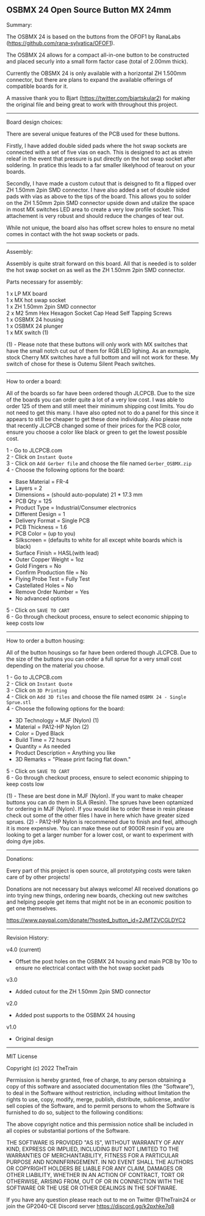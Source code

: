 OSBMX 24
Open Source Button MX 24mm
---

Summary:

The OSBMX 24 is based on the buttons from the OFOF1 by RanaLabs (https://github.com/rana-sylvatica/OFOF1).

The OSBMX 24 allows for a compact all-in-one button to be constructed and placed securly into a small form factor case (total of 2.00mm thick).

Currently the OBSMX 24 is only available with a horizontal ZH 1.500mm connector, but there are plans to expand the available offerings of compatible boards for it.

A massive thank you to Bjart (https://twitter.com/bjartskular2) for making the original file and being great to work with throughout this project.


---

Board design choices:

There are several unique features of the PCB used for these buttons.  

Firstly, I have added double sided pads where the hot swap sockets are connected with a set of five vias on each.  This is designed to act as strein releaf in the event that pressure is put directly on the hot swap socket after soldering.  In pratice this leads to a far smaller likelyhood of tearout on your boards.

Secondly, I have made a custom cutout that is deisgned to fit a flipped over ZH 1.50mm 2pin SMD connector.  I have also added a set of double sided pads with vias as above to the tips of the board.  This allows you to solder on the ZH 1.50mm 2pin SMD connector upside down and utalize the space in most MX switches LED area to create a very low profile socket.  This attachement is very robust and should reduce the changes of tear out.

While not unique, the board also has offset screw holes to ensure no metal comes in contact with the hot swap sockets or pads.


---

Assembly:

Assembly is quite strait forward on this board.  All that is needed is to solder the hot swap socket on as well as the ZH 1.50mm 2pin SMD connector.

Parts necessary for assembly:

1 x LP MX board<br/>
1 x MX hot swap socket<br/>
1 x ZH 1.50mm 2pin SMD connector<br/>
2 x M2 5mm Hex Hexagon Socket Cap Head Self Tapping Screws<br/>
1 x OSBMX 24 housing<br/>
1 x OSBMX 24 plunger<br/>
1 x MX switch (1)<br/>

(1) - Please note that these buttons will only work with MX switches that have the small notch cut out of them for RGB LED lighing.  As an exmaple, stock Cherry MX switches have a full bottom and will not work for these.  My switch of chose for these is Outemu Silent Peach switches.


---

How to order a board:

All of the boards so far have been ordered though JLCPCB.  Due to the size of the boards you can order quite a lot of a very low cost.  I was able to order 125 of them and still meet their minimum shipping cost limits.  You do not need to get this many.  I have also opted not to do a panel for this since it appears to still be cheaper to get these done individualy.  Also please note that recently JLCPCB changed some of their prices for the PCB color, ensure you choose a color like black or green to get the lowest possible cost.

1 - Go to JLCPCB.com<br/>
2 - Click on `Instant Quote`<br/>
3 - Click on `Add Gerber file` and choose the file named `Gerber_OSBMX.zip`<br/>
4 - Choose the following options for the board:<br/>
- Base Material = FR-4<br/>
- Layers = 2<br/>
- Dimensions = (should auto-populate) 21 * 17.3 mm<br/>
- PCB Qty = 125<br/>
- Product Type = Industrial/Consumer electronics<br/>
- Different Design = 1<br/>
- Delivery Format = Single PCB<br/>
- PCB Thickness = 1.6<br/>
- PCB Color = (up to you)<br/>
- Silkscreen = (defaults to white for all except white boards which is black)<br/>
- Surface Finish = HASL(with lead)<br/>
- Outer Copper Weight = 1oz<br/>
- Gold Fingers = No<br/>
- Confirm Production file = No<br/>
- Flying Probe Test = Fully Test<br/>
-  Castellated Holes = No<br/>
- Remove Order Number = Yes<br/>
- No advanced options<br/>

5 - Click on `SAVE TO CART`<br/>
6 - Go through checkout process, ensure to select economic shipping to keep costs low


---

How to order a button housing:

All of the button housings so far have been ordered though JLCPCB.  Due to the size of the buttons you can order a full sprue for a very small cost depending on the material you choose.

1 - Go to JLCPCB.com<br/>
2 - Click on `Instant Quote`<br/>
3 - Click on `3D Printing` <br/>
4 - Click on `Add 3D files` and choose the file named `OSBMX 24 - Single Sprue.stl`<br/>
4 - Choose the following options for the board:<br/>
- 3D Technology = MJF (Nylon) (1)<br/>
- Material = PA12-HP Nylon (2)<br/>
- Color = Dyed Black<br/>
- Build Time = 72 hours<br/>
- Quantity = As needed<br/>
- Product Description = Anything you like<br/>
- 3D Remarks = "Please print facing flat down."<br/>

5 - Click on `SAVE TO CART`<br/>
6 - Go through checkout process, ensure to select economic shipping to keep costs low

(1) - These are best done in MJF (Nylon).  If you want to make cheaper buttons you can do them in SLA (Resin).  The sprues have been optamized for ordering in MJF (Nylon).  If you would like to order these in resin please check out some of the other files I have in here which have greater sized sprues.
(2) - PA12-HP Nylon is recommened due to finish and feel, although it is more expensive.  You can make these out of 9000R resin if you are looking to get a larger number for a lower cost, or want to experiment with doing dye jobs.
     

---

Donations:

Every part of this project is open source, all prototyping costs were taken care of by other projects!

Donations are not necessary but always welcome!  All received donations go into trying new things, ordering new boards, checking out new switches and helping people get items that might not be in an economic position to get one themselves.

https://www.paypal.com/donate/?hosted_button_id=2JMTZVCGLDYC2


---

Revision History:

v4.0 (current)
- Offset the post holes on the OSBMX 24 housing and main PCB by 10o to ensure no electrical contact with the hot swap socket pads


v3.0
- Added cutout for the ZH 1.50mm 2pin SMD connector


v2.0
- Added post supports to the OSBMX 24 housing


v1.0
- Original design

---

MIT License

Copyright (c) 2022 TheTrain

Permission is hereby granted, free of charge, to any person obtaining a copy
of this software and associated documentation files (the "Software"), to deal
in the Software without restriction, including without limitation the rights
to use, copy, modify, merge, publish, distribute, sublicense, and/or sell
copies of the Software, and to permit persons to whom the Software is
furnished to do so, subject to the following conditions:

The above copyright notice and this permission notice shall be included in all
copies or substantial portions of the Software.

THE SOFTWARE IS PROVIDED "AS IS", WITHOUT WARRANTY OF ANY KIND, EXPRESS OR
IMPLIED, INCLUDING BUT NOT LIMITED TO THE WARRANTIES OF MERCHANTABILITY,
FITNESS FOR A PARTICULAR PURPOSE AND NONINFRINGEMENT. IN NO EVENT SHALL THE
AUTHORS OR COPYRIGHT HOLDERS BE LIABLE FOR ANY CLAIM, DAMAGES OR OTHER
LIABILITY, WHETHER IN AN ACTION OF CONTRACT, TORT OR OTHERWISE, ARISING FROM,
OUT OF OR IN CONNECTION WITH THE SOFTWARE OR THE USE OR OTHER DEALINGS IN THE
SOFTWARE.

If you have any question please reach out to me on Twitter @TheTrain24 or join the GP2040-CE Discord server https://discord.gg/k2pxhke7q8

